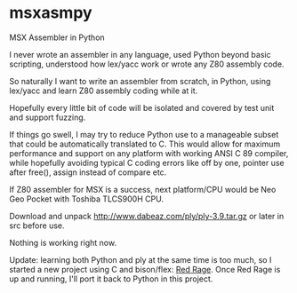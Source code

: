 # msxasmpy

MSX Assembler in Python

I never wrote an assembler in any language,
used Python beyond basic scripting,
understood how lex/yacc work
or wrote any Z80 assembly code.

So naturally I want to write an assembler from scratch,
in Python, using lex/yacc
and learn Z80 assembly coding while at it.

Hopefully every little bit of code will be isolated
and covered by test unit and support fuzzing.

If things go swell, I may try to reduce Python use to
a manageable subset that could be automatically translated to C.
This would allow for maximum performance and support on any platform with working ANSI C 89 compiler,
while hopefully avoiding typical C coding errors
like off by one, pointer use after free(), assign instead of compare etc.

If Z80 assembler for MSX is a success,
next platform/CPU would be Neo Geo Pocket with Toshiba TLCS900H CPU.

Download and unpack http://www.dabeaz.com/ply/ply-3.9.tar.gz or later in src before use.

Nothing is working right now.

Update: learning both Python and ply at the same time is too much,
so I started a new project using C and bison/flex: [Red Rage](https://github.com/oboroc/redrage).
Once Red Rage is up and running, I'll port it back to Python in this project.
